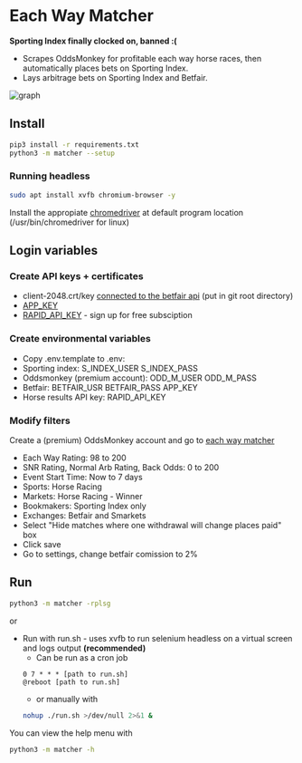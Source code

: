 # Each Way Matcher

**Sporting Index finally clocked on, banned :(**

- Scrapes OddsMonkey for profitable each way horse races, then automatically
  places bets on
  Sporting Index.
- Lays arbitrage bets on Sporting Index and Betfair.

![graph](https://tom-pollak.github.io/each-way-matcher/balance.png)

## Install

```bash
pip3 install -r requirements.txt
python3 -m matcher --setup
```

### Running headless

```bash
sudo apt install xvfb chromium-browser -y
```

Install the appropiate [chromedriver](https://chromedriver.chromium.org/downloads)
at default program location (/usr/bin/chromedriver for linux)

## Login variables

### Create API keys + certificates

- client-2048.crt/key [connected to the betfair api](<https://docs.developer.betfair.com/display/1smk3cen4v3lu3yomq5qye0ni/Non-Interactive+%28bot%29+login#Non-Interactive(bot)login-LinkingtheCertificatetoYourBetfairAccount>) (put in git root directory)
- [APP_KEY](https://support.developer.betfair.com/hc/en-us/articles/115003864651-How-do-I-get-started-)
- [RAPID_API_KEY](https://rapidapi.com/ortegalex/api/horse-racing/) - sign up for free subsciption

### Create environmental variables

- Copy .env.template to .env:
- Sporting index: S_INDEX_USER S_INDEX_PASS
- Oddsmonkey (premium account): ODD_M_USER ODD_M_PASS
- Betfair: BETFAIR_USR BETFAIR_PASS APP_KEY
- Horse results API key: RAPID_API_KEY

### Modify filters

Create a (premium) OddsMonkey account and go to [each way matcher](https://www.oddsmonkey.com/Tools/Matchers/EachwayMatcher.aspx)

- Each Way Rating: 98 to 200
- SNR Rating, Normal Arb Rating, Back Odds: 0 to 200
- Event Start Time: Now to 7 days
- Sports: Horse Racing
- Markets: Horse Racing - Winner
- Bookmakers: Sporting Index only
- Exchanges: Betfair and Smarkets
- Select "Hide matches where one withdrawal will change places paid" box
- Click save
- Go to settings, change betfair comission to 2%

## Run

```bash
python3 -m matcher -rplsg
```

or

- Run with run.sh - uses xvfb to run selenium headless on a virtual screen and
  logs output **(recommended)**
  - Can be run as a cron job
  ```
  0 7 * * * [path to run.sh]
  @reboot [path to run.sh]
  ```
  - or manually with
  ```bash
  nohup ./run.sh >/dev/null 2>&1 &
  ```

You can view the help menu with

```bash
python3 -m matcher -h
```
